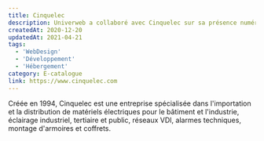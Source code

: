 ```yaml
---
title: Cinquelec
description: Univerweb a collaboré avec Cinquelec sur sa présence numérique. Nous avons créé le site web et nous assurons son hébergement.
createdAt: 2020-12-20
updatedAt: 2021-04-21
tags:
  - 'WebDesign'
  - 'Développement'
  - 'Hébergement'
category: E-catalogue
link: https://www.cinquelec.com
---
```


Créée en 1994, Cinquelec est une entreprise spécialisée dans l'importation et la distribution de matériels électriques pour le bâtiment et l'industrie, éclairage industriel, tertiaire et public, réseaux VDI, alarmes techniques, montage d'armoires et coffrets.
